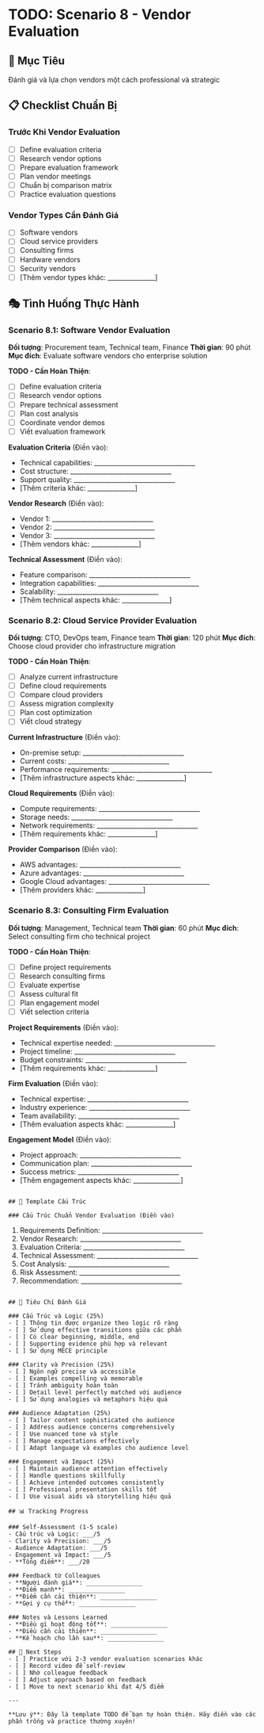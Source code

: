 # TODO: Scenario 8 - Vendor Evaluation

## 🎯 Mục Tiêu
Đánh giá và lựa chọn vendors một cách professional và strategic

## 📋 Checklist Chuẩn Bị

### Trước Khi Vendor Evaluation
- [ ] Define evaluation criteria
- [ ] Research vendor options
- [ ] Prepare evaluation framework
- [ ] Plan vendor meetings
- [ ] Chuẩn bị comparison matrix
- [ ] Practice evaluation questions

### Vendor Types Cần Đánh Giá
- [ ] Software vendors
- [ ] Cloud service providers
- [ ] Consulting firms
- [ ] Hardware vendors
- [ ] Security vendors
- [ ] [Thêm vendor types khác: _______________]

## 🎭 Tình Huống Thực Hành

### Scenario 8.1: Software Vendor Evaluation
**Đối tượng**: Procurement team, Technical team, Finance
**Thời gian**: 90 phút
**Mục đích**: Evaluate software vendors cho enterprise solution

**TODO - Cần Hoàn Thiện**:
- [ ] Define evaluation criteria
- [ ] Research vendor options
- [ ] Prepare technical assessment
- [ ] Plan cost analysis
- [ ] Coordinate vendor demos
- [ ] Viết evaluation framework

**Evaluation Criteria** (Điền vào):
- Technical capabilities: ________________________________
- Cost structure: ________________________________
- Support quality: ________________________________
- [Thêm criteria khác: _______________]

**Vendor Research** (Điền vào):
- Vendor 1: ________________________________
- Vendor 2: ________________________________
- Vendor 3: ________________________________
- [Thêm vendors khác: _______________]

**Technical Assessment** (Điền vào):
- Feature comparison: ________________________________
- Integration capabilities: ________________________________
- Scalability: ________________________________
- [Thêm technical aspects khác: _______________]

### Scenario 8.2: Cloud Service Provider Evaluation
**Đối tượng**: CTO, DevOps team, Finance team
**Thời gian**: 120 phút
**Mục đích**: Choose cloud provider cho infrastructure migration

**TODO - Cần Hoàn Thiện**:
- [ ] Analyze current infrastructure
- [ ] Define cloud requirements
- [ ] Compare cloud providers
- [ ] Assess migration complexity
- [ ] Plan cost optimization
- [ ] Viết cloud strategy

**Current Infrastructure** (Điền vào):
- On-premise setup: ________________________________
- Current costs: ________________________________
- Performance requirements: ________________________________
- [Thêm infrastructure aspects khác: _______________]

**Cloud Requirements** (Điền vào):
- Compute requirements: ________________________________
- Storage needs: ________________________________
- Network requirements: ________________________________
- [Thêm requirements khác: _______________]

**Provider Comparison** (Điền vào):
- AWS advantages: ________________________________
- Azure advantages: ________________________________
- Google Cloud advantages: ________________________________
- [Thêm providers khác: _______________]

### Scenario 8.3: Consulting Firm Evaluation
**Đối tượng**: Management, Technical team
**Thời gian**: 60 phút
**Mục đích**: Select consulting firm cho technical project

**TODO - Cần Hoàn Thiện**:
- [ ] Define project requirements
- [ ] Research consulting firms
- [ ] Evaluate expertise
- [ ] Assess cultural fit
- [ ] Plan engagement model
- [ ] Viết selection criteria

**Project Requirements** (Điền vào):
- Technical expertise needed: ________________________________
- Project timeline: ________________________________
- Budget constraints: ________________________________
- [Thêm requirements khác: _______________]

**Firm Evaluation** (Điền vào):
- Technical expertise: ________________________________
- Industry experience: ________________________________
- Team availability: ________________________________
- [Thêm evaluation aspects khác: _______________]

**Engagement Model** (Điền vào):
- Project approach: ________________________________
- Communication plan: ________________________________
- Success metrics: ________________________________
- [Thêm engagement aspects khác: _______________]
```

## 📝 Template Cấu Trúc

### Cấu Trúc Chuẩn Vendor Evaluation (Điền vào)
```
1. Requirements Definition: ________________________________
2. Vendor Research: ________________________________
3. Evaluation Criteria: ________________________________
4. Technical Assessment: ________________________________
5. Cost Analysis: ________________________________
6. Risk Assessment: ________________________________
7. Recommendation: ________________________________
```

## 🎯 Tiêu Chí Đánh Giá

### Cấu Trúc và Logic (25%)
- [ ] Thông tin được organize theo logic rõ ràng
- [ ] Sử dụng effective transitions giữa các phần
- [ ] Có clear beginning, middle, end
- [ ] Supporting evidence phù hợp và relevant
- [ ] Sử dụng MECE principle

### Clarity và Precision (25%)
- [ ] Ngôn ngữ precise và accessible
- [ ] Examples compelling và memorable
- [ ] Tránh ambiguity hoàn toàn
- [ ] Detail level perfectly matched với audience
- [ ] Sử dụng analogies và metaphors hiệu quả

### Audience Adaptation (25%)
- [ ] Tailor content sophisticated cho audience
- [ ] Address audience concerns comprehensively
- [ ] Use nuanced tone và style
- [ ] Manage expectations effectively
- [ ] Adapt language và examples cho audience level

### Engagement và Impact (25%)
- [ ] Maintain audience attention effectively
- [ ] Handle questions skillfully
- [ ] Achieve intended outcomes consistently
- [ ] Professional presentation skills tốt
- [ ] Use visual aids và storytelling hiệu quả

## 📊 Tracking Progress

### Self-Assessment (1-5 scale)
- Cấu trúc và Logic: ___/5
- Clarity và Precision: ___/5
- Audience Adaptation: ___/5
- Engagement và Impact: ___/5
- **Tổng điểm**: ___/20

### Feedback từ Colleagues
- **Người đánh giá**: ________________
- **Điểm mạnh**: ________________
- **Điểm cần cải thiện**: ________________
- **Gợi ý cụ thể**: ________________

### Notes và Lessons Learned
- **Điều gì hoạt động tốt**: ________________
- **Điều cần cải thiện**: ________________
- **Kế hoạch cho lần sau**: ________________

## 🚀 Next Steps
- [ ] Practice với 2-3 vendor evaluation scenarios khác
- [ ] Record video để self-review
- [ ] Nhờ colleague feedback
- [ ] Adjust approach based on feedback
- [ ] Move to next scenario khi đạt 4/5 điểm

---

**Lưu ý**: Đây là template TODO để bạn tự hoàn thiện. Hãy điền vào các phần trống và practice thường xuyên!
